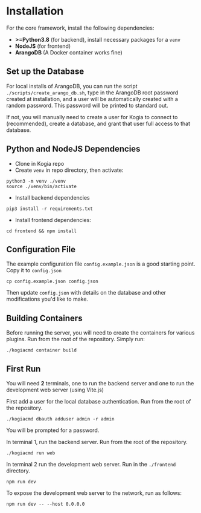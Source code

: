 # Installation

For the core framework, install the following dependencies:

- **\>=Python3.8** (for backend), install necessary packages for a `venv`
- **NodeJS** (for frontend)
- **ArangoDB** (A Docker container works fine)

## Set up the Database

For local installs of ArangoDB, you can run the script `./scripts/create_arango_db.sh`, type in the ArangoDB root password created at installation, and a user will be automatically created with a random password. This password will be printed to standard out.

If not, you will manually need to create a user for Kogia to connect to (recommended), create a database, and grant that user full access to that database.

## Python and NodeJS Dependencies

- Clone in Kogia repo
- Create `venv` in repo directory, then activate:
```
python3 -m venv ./venv
source ./venv/bin/activate
```
- Install backend dependencies
```
pip3 install -r requirements.txt
```
- Install frontend dependencies:
```
cd frontend && npm install
```

## Configuration File

The example configuration file `config.example.json` is a good starting point. Copy it to `config.json`

```
cp config.example.json config.json
```

Then update `config.json` with details on the database and other modifications you'd like to make.

## Building Containers

Before running the server, you will need to create the containers for various plugins. Run from the root of the repository. Simply run:

```
./kogiacmd container build
```

## First Run

You will need **2** terminals, one to run the backend server and one to run the development web server (using Vite.js)

First add a user for the local database authentication. Run from the root of the repository.
```
./kogiacmd dbauth adduser admin -r admin
```

You will be prompted for a password.

In terminal 1, run the backend server. Run from the root of the repository.
```
./kogiacmd run web
```

In terminal 2 run the development web server. Run in the `./frontend` directory.
```
npm run dev
```

To expose the development web server to the network, run as follows:
```
npm run dev -- --host 0.0.0.0
```